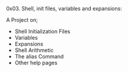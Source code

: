 0x03. Shell, init files, variables and expansions:

A Project on;
- Shell Initialization Files
- Variables
- Expansions
- Shell Arithmetic
- The alias Command
- Other help pages

